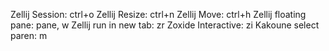 Zellij Session: ctrl+o
Zellij Resize: ctrl+n
Zellij Move: ctrl+h
Zellij floating pane: pane, w
Zellij run in new tab: zr
Zoxide Interactive: zi
Kakoune select paren: m
